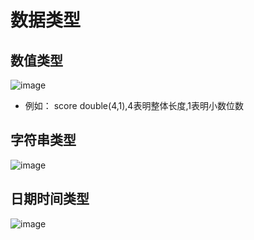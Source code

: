 # 数据类型
## 数值类型
![image](https://github.com/user-attachments/assets/8bd42b50-4e7d-41cb-8519-ac1d4913fc77)

* 例如： score double(4,1),4表明整体长度,1表明小数位数

## 字符串类型
![image](https://github.com/user-attachments/assets/6dbf13bc-dfcf-467e-a44f-b32e38b20b77)

## 日期时间类型
![image](https://github.com/user-attachments/assets/7863cc27-b80f-4f99-9a14-a4e7d23adcd2)

